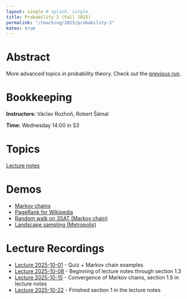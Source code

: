 ```yaml
---
layout: single # splash, single
title: Probability 2 (Fall 2025)
permalink: "/teaching/2025/probability-2"
katex: true
---
```


# Abstract

More advanced topics in probability theory.
Check out the [previous run](https://iuuk.mff.cuni.cz/~samal/vyuka/2425/PSt2/). 

# Bookkeeping

**Instructors:** Václav Rozhoň, Robert Šámal

**Time:** Wednesday 14:00 in S3

# Topics

[Lecture notes](https://iuuk.mff.cuni.cz/~samal/vyuka/2425/PSt2/LN.pdf)

# Demos

- [Markov chains](/teaching/markov_chains/)
- [PageRank for Wikipedia](/teaching/pagerank/public/)
 - [Random walk on 3SAT (Markov chain)](/teaching/3sat-random-walk/)
 - [Landscape sampling (Metropolis)](/teaching/landscape-demo/build/)

# Lecture Recordings

- [Lecture 2025-10-01](https://kam.mff.cuni.cz/~vasek/video/ZS-2025/prednaska-2025-10-01.mp4) - Quiz + Markov chain examples
- [Lecture 2025-10-08](https://kam.mff.cuni.cz/~vasek/video/ZS-2025/prednaska-2025-10-08.mp4) - Beginning of lecture notes through section 1.3
- [Lecture 2025-10-15](https://kam.mff.cuni.cz/~vasek/video/ZS-2025/prednaska-2025-10-15.mp4) - Convergence of Markov chains, section 1.5 in lecture notes
- [Lecture 2025-10-22](https://kam.mff.cuni.cz/~vasek/video/ZS-2025/prednaska-2025-10-22.mkv) - Finished section 1 in the lecture notes

